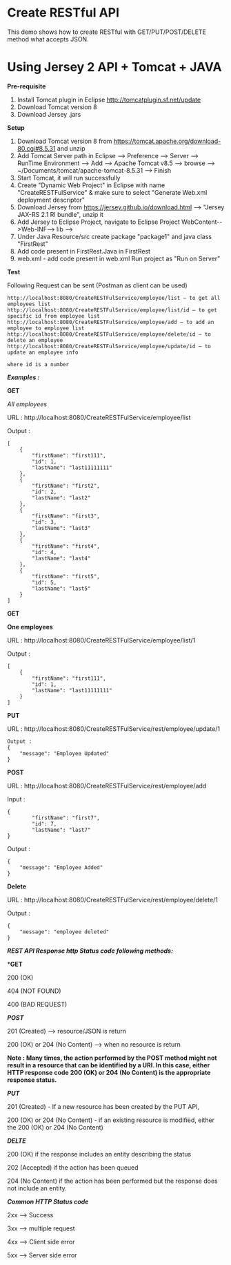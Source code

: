 Create RESTful API
=====

This demo shows how to create RESTful with GET/PUT/POST/DELETE method what accepts JSON.

Using Jersey 2 API + Tomcat + JAVA
=====

**Pre-requisite**
1. Install Tomcat plugin in Eclipse
http://tomcatplugin.sf.net/update
2. Download Tomcat version 8
3. Download Jersey .jars

**Setup**

1. Download Tomcat version 8 from https://tomcat.apache.org/download-80.cgi#8.5.31 and unzip
2. Add Tomcat Server path in Eclipse --> Preference --> Server --> RunTime Environment --> Add --> Apache Tomcat v8.5 --> browse --> ~/Documents/tomcat/apache-tomcat-8.5.31 --> Finish
3. Start Tomcat, it will run successfully  
4. Create "Dynamic Web Project" in Eclipse with name "CreateRESTFulService" & make sure to select "Generate Web.xml deployment descriptor"
4. Download Jersey from https://jersey.github.io/download.html --> "Jersey JAX-RS 2.1 RI bundle", unzip it
5. Add Jersey to Eclipse Project, navigate to Eclipse Project WebContent-->Web-INF--> lib --> <place all jersey jars>
6. Under Java Resource/src create package "package1" and java class "FirstRest"
7. Add code present in FirstRest.Java in FirstRest
8. web.xml - add code present in web.xml
Run project as "Run on Server"

**Test**

Following Request can be sent (Postman as client can be used)

	http://localhost:8080/CreateRESTFulService/employee/list — to get all employees list
	http://localhost:8080/CreateRESTFulService/employee/list/id — to get specific id from employee list
	http://localhost:8080/CreateRESTFulService/employee/add — to add an employee to employee list
	http://localhost:8080/CreateRESTFulService/employee/delete/id — to delete an employee
	http://localhost:8080/CreateRESTFulService/employee/update/id — to update an employee info
	
	where id is a number

***Examples :***

**GET**

*All employees*

URL : http://localhost:8080/CreateRESTFulService/employee/list

Output :

```
[
    {
        "firstName": "first111",
        "id": 1,
        "lastName": "last11111111"
    },
    {
        "firstName": "first2",
        "id": 2,
        "lastName": "last2"
    },
    {
        "firstName": "first3",
        "id": 3,
        "lastName": "last3"
    },
    {
        "firstName": "first4",
        "id": 4,
        "lastName": "last4"
    },
    {
        "firstName": "first5",
        "id": 5,
        "lastName": "last5"
    }
]
```

**GET**

**One employees**

URL : http://localhost:8080/CreateRESTFulService/employee/list/1

Output :

```
[
    {
        "firstName": "first111",
        "id": 1,
        "lastName": "last11111111"
    }
]
```

**PUT**

URL : http://localhost:8080/CreateRESTFulService/rest/employee/update/1

```
Output :
{
    "message": "Employee Updated"
}
```

**POST**

URL : http://localhost:8080/CreateRESTFulService/rest/employee/add

Input :

```
{
        "firstName": "first7",
        "id": 7,
        "lastName": "last7"
}
```

Output :

```
{
    "message": "Employee Added"
}
```

**Delete**

URL : http://localhost:8080/CreateRESTFulService/rest/employee/delete/1

Output :

```
{
    "message": "employee deleted"
}
```


***REST API Response http Status code following methods:***

***GET**

200 (OK)

404 (NOT FOUND)

400 (BAD REQUEST)

***POST***

201 (Created) --> resource/JSON is return

200 (OK) or 204 (No Content) --> when no resource is return


**Note : Many times, the action performed by the POST method might not result in a resource that can be identified by a URI. In this case, either HTTP response code 200 (OK) or 204 (No Content) is the appropriate response status.**

***PUT***

201 (Created) - If a new resource has been created by the PUT API,

200 (OK) or 204 (No Content)  - if an existing resource is modified, either the 200 (OK) or 204 (No Content)

***DELTE***

200 (OK) if the response includes an entity describing the status

202 (Accepted) if the action has been queued

204 (No Content) if the action has been performed but the response does not include an entity.

***Common HTTP Status code***

2xx --> Success 

3xx --> multiple request

4xx --> Client side error

5xx --> Server side error
